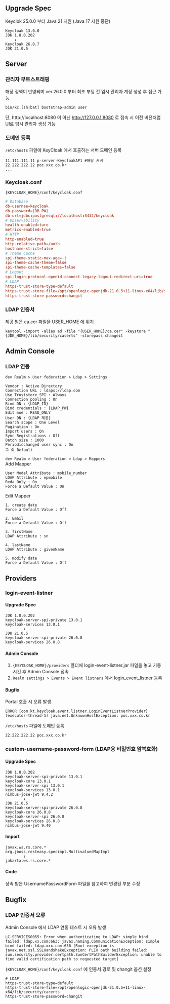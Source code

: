 ## Upgrade Spec
Keyclok 25.0.0 부터 Java 21 지원 (Java 17 지원 중단)
```
Keycloak 13.0.0
JDK 1.8.0.202
    ↓
Keycloak 26.0.7
JDK 21.0.5
```

## Server
### 관리자 부트스트래핑
해당 정책이 반영되며 ver.26.0.0 부터 최초 부팅 전 임시 관리자 계정 생성 후 접근 가능
```
bin/kc.[sh|bat] bootstrap-admin user
```
단, http://localhost:8080 이 아닌 http://127.0.0.1:8080 로 접속 시 이전 버전처럼 UI로 임시 관리자 생성 가능

### 도메인 등록
`/etc/hosts` 파일에 KeyCloak 에서 호출하는 서버 도메인 등록
```
11.111.111.11 p-server-KeycloakAP1 #해당 서버
22.222.222.22 poc.xxx.co.kr
...
```

### Keycloak.conf
`{KEYCLOAK_HOME}/conf/keycloak.conf`
```conf
# Database
db-usernae=keycloak
db-password={DB_PW}
db-url=jdbc:postgresql://localhost:5432/keycloak
# Observability
health-enabled=ture
metrics-enabled=true
# HTTP
http-enabled=true
http-relative-path=/auth
hostname-strict=false
# Theme Cache
spi-theme-static-max-age=-1
spi-theme-cache-theme=false
spi-theme-cache-templates=false
# Logout
spi-login-protocol-openid-connect-legacy-logout-redirect-uri=true
# LDAP
https-trust-store-type=default
https-trust-store-file=/opt/openlogic-openjdk-21.0.5+11-linux-x64/lib/security/cacerts
https-trust-store-password=changit
```

### LDAP 인증서
제공 받은 ca.cer 파일을 USER_HOME 에 위치
```
keytool -import -alias ad -file "{USER_HOME}/ca.cer" -keystore "{JDK_HOME}/lib/security/cacerts" -storepass changeit
```

## Admin Console
### LDAP 연동
`dev Realm > User federation > Ldap > Settings`
```
Vendor : Active Directory
Connection URL : ldaps://ldap.com
Use Truststore SPI : Always
Connection pooling : On
Bind DN : {LDAP_ID}
Bind credentials : {LDAP_PW}
Edit moe : READ_ONLY
User DN : {LDAP 제공}
Search scope : One Level
Pagination : On
Import users : On
Sync Registrations : Off
Batch size : 1000
Periodicchanged user sync : On
그 외 Default
```
`dev Realm > User federation > Ldap > Mappers`<br>
Add Mapper
```
User Model Attribute : mobile_number
LDAP Attribute : epmobile
Reda Only : On
Force a Default Value : On
```
Edit Mapper
```
1. create date
Force a Default Value : Off

2. Email
Force a Default Value : Off

3. firstName
LDAP Attribute : sn

4. lastName
LDAP Attribute : givenName

5. modify date
Force a Default Value : Off
```

## Providers
### login-event-listner
#### Upgrade Spec
```
JDK 1.8.0.202
keycloak-server-spi-private 13.0.1
keycloak-services 13.0.1
        ↓
JDK 21.0.5
keycloak-server-spi-private 26.0.8
keycloak-services 26.0.8
```
#### Admin Console
1. `{KEYCLOAK_HOME}/providers` 폴더에 login-event-listner.jar 파일을 놓고 기동시킨 후 Admin Console 접속
2. `Realm settings > Events > Event listners` 에서 login_event_listner 등록
#### Bugfix
Portal 호출 시 오류 발생
```
ERROR [com.kt.keycloak.event.listner.LoginEventListnerProvider] (executor-thread-1) java.net.UnknownHostException: poc.xxx.co.kr
```
`/etc/hosts` 파일에 도메인 등록
```
22.222.222.22 poc.xxx.co.kr
```

### custom-username-password-form (LDAP용 비밀번호 암복호화)
#### Upgrade Spec
```
JDK 1.8.0.202
keycloak-server-spi-private 13.0.1
keycloak-core 13.0.1
keycloak-server-spi 13.0.1
keycloak-services 13.0.1
nimbus-jose-jwt 9.4.2
        ↓
JDK 21.0.5
keycloak-server-spi-private 26.0.8
keycloak-core 26.0.8
keycloak-server-spi 26.0.8
keycloak-services 26.0.8
nimbus-jose-jwt 9.40
```
#### Import
```
javax.ws.rs.core.*
org.jboss.resteasy.specimpl.MultivaluedMapImpl
        ↓
jakarta.ws.rs.core.*
```
#### Code
상속 받은 UsernamePasswordForm 파일을 참고하여 변경된 부분 수정

## Bugfix
### LDAP 인증서 오류
Admin Console 에서 LDAP 연동 테스트 시 오류 발생
```
LC-SERVICES0055: Error when authenticating to LDAP: simple bind failed: ldap.xx.com:663: javax.naming.CommunicationException: simple bind failed: ldap.xxx.com:636 [Root exception is javax.net.ssl.SSLHandshakeException: PLIX path building failed: sun.security.provider.certpath.SunCertPathBuilderException: unable to find valid certification path to requested target]
```
`{KEYCLOAK_HOME}/conf/keycloak.conf` 에 인증서 경로 및 changit 옵션 설정
```
# LDAP
https-trust-store-type=default
https-trust-store-file=/opt/openlogic-openjdk-21.0.5+11-linux-x64/lib/security/cacerts
https-trust-store-password=changit
```
